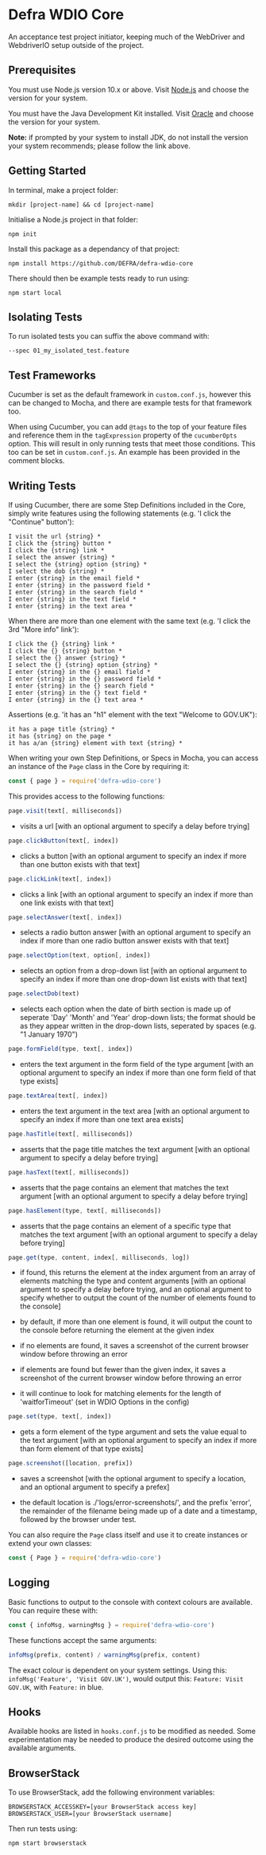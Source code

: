 # Defra WDIO Core

An acceptance test project initiator, keeping much of the WebDriver and WebdriverIO setup outside of the project.

## Prerequisites

You must use Node.js version 10.x or above. Visit [Node.js](https://nodejs.org/en/) and choose the version for your system.

You must have the Java Development Kit installed. Visit [Oracle](https://www.oracle.com/technetwork/java/javase/downloads/jdk12-downloads-5295953.html) and choose the version for your system.

**Note:** if prompted by your system to install JDK, do not install the version your system recommends; please follow the link above. 

## Getting Started

In terminal, make a project folder:

`mkdir [project-name] && cd [project-name]`

Initialise a Node.js project in that folder:

`npm init`

Install this package as a dependancy of that project:

`npm install https://github.com/DEFRA/defra-wdio-core`

There should then be example tests ready to run using:

`npm start local`

## Isolating Tests

To run isolated tests you can suffix the above command with:

`--spec 01_my_isolated_test.feature`

## Test Frameworks

Cucumber is set as the default framework in `custom.conf.js`, however this can be changed to Mocha, and there are example tests for that framework too.

When using Cucumber, you can add `@tags` to the top of your feature files and reference them in the `tagExpression` property of the `cucumberOpts` option. This will result in only running tests that meet those conditions. This too can be set in `custom.conf.js`. An example has been provided in the comment blocks.

## Writing Tests

If using Cucumber, there are some Step Definitions included in the Core, simply write features using the following statements (e.g. 'I click the "Continue" button'):

```
I visit the url {string} *
I click the {string} button *
I click the {string} link *
I select the answer {string} *
I select the {string} option {string} *
I select the dob {string} *
I enter {string} in the email field *
I enter {string} in the password field *
I enter {string} in the search field *
I enter {string} in the text field *
I enter {string} in the text area *
```

When there are more than one element with the same text (e.g. 'I click the 3rd "More info" link'):

```
I click the {} {string} link *
I click the {} {string} button *
I select the {} answer {string} *
I select the {} {string} option {string} *
I enter {string} in the {} email field *
I enter {string} in the {} password field *
I enter {string} in the {} search field *
I enter {string} in the {} text field *
I enter {string} in the {} text area *
```

Assertions (e.g. 'it has an "h1" element with the text "Welcome to GOV.UK"):

```
it has a page title {string} *
it has {string} on the page *
it has a/an {string} element with text {string} *
```

When writing your own Step Definitions, or Specs in Mocha, you can access an instance of the `Page` class in the Core by requiring it:

```js
const { page } = require('defra-wdio-core')
```

This provides access to the following functions:

```js
page.visit(text[, milliseconds])
```
 - visits a url [with an optional argument to specify a delay before trying]

```js
page.clickButton(text[, index])
```
  - clicks a button [with an optional argument to specify an index if more than one button exists with that text]

```js
page.clickLink(text[, index])
```
  - clicks a link [with an optional argument to specify an index if more than one link exists with that text]

```js
page.selectAnswer(text[, index])
```
  - selects a radio button answer [with an optional argument to specify an index if more than one radio button answer exists with that text]

```js
page.selectOption(text, option[, index])
```
  - selects an option from a drop-down list [with an optional argument to specify an index if more than one drop-down list exists with that text]

```js
page.selectDob(text)
```
  - selects each option when the date of birth section is made up of seperate 'Day' 'Month' and 'Year' drop-down lists; the format should be as they appear written in the drop-down lists, seperated by spaces (e.g. "1 January 1970")

```js
page.formField(type, text[, index])
```
  - enters the text argument in the form field of the type argument [with an optional argument to specify an index if more than one form field of that type exists]

```js
page.textArea(text[, index])
```
  - enters the text argument in the text area [with an optional argument to specify an index if more than one text area exists]

```js
page.hasTitle(text[, milliseconds])
```
  - asserts that the page title matches the text argument [with an optional argument to specify a delay before trying]

```js
page.hasText(text[, milliseconds])
```
  - asserts that the page contains an element that matches the text argument [with an optional argument to specify a delay before trying]

```js
page.hasElement(type, text[, milliseconds])
```
  - asserts that the page contains an element of a specific type that matches the text argument [with an optional argument to specify a delay before trying]

```js
page.get(type, content, index[, milliseconds, log])
```
  - if found, this returns the element at the index argument from an array of elements matching the type and content arguments [with an optional argument to specify a delay before trying, and an optional argument to specify whether to output the count of the number of elements found to the console]
  
  - by default, if more than one element is found, it will output the count to the console before returning the element at the given index

  - if no elements are found, it saves a screenshot of the current browser window before throwing an error
  
  - if elements are found but fewer than the given index, it saves a screenshot of the current browser window before throwing an error
  
  - it will continue to look for matching elements for the length of 'waitforTimeout' (set in WDIO Options in the config)

```js
page.set(type, text[, index])
```
  - gets a form element of the type argument and sets the value equal to the text argument [with an optional argument to specify an index if more than form element of that type exists]

```js
page.screenshot([location, prefix])
```
  - saves a screenshot [with the optional argument to specify a location, and an optional argument to specify a prefex]
  
  - the default location is ./'logs/error-screenshots/', and the prefix 'error', the remainder of the filename being made up of a date and a timestamp, followed by the browser under test.

You can also require the `Page` class itself and use it to create instances or extend your own classes:

```js
const { Page } = require('defra-wdio-core')
```

## Logging

Basic functions to output to the console with context colours are available. You can require these with:

```js
const { infoMsg, warningMsg } = require('defra-wdio-core')
```

These functions accept the same arguments:

```js
infoMsg(prefix, content) / warningMsg(prefix, content)
```

The exact colour is dependent on your system settings. Using this: `infoMsg('Feature', 'Visit GOV.UK')`, would output this: `Feature: Visit GOV.UK`, with `Feature:` in blue.

## Hooks

Available hooks are listed in `hooks.conf.js` to be modified as needed. Some experimentation may be needed to produce the desired outcome using the available arguments.

## BrowserStack

To use BrowserStack, add the following environment variables:

```
BROWSERSTACK_ACCESSKEY=[your BrowserStack access key]
BROWSERSTACK_USER=[your BrowserStack username]
```

Then run tests using:

`npm start browserstack`

